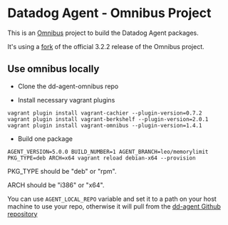 Datadog Agent - Omnibus Project
================

This is an [Omnibus](https://github.com/opscode/omnibus) project to build the Datadog Agent packages.

It's using a [fork](https://github.com/DataDog/omnibus-ruby/compare/opscode:v3.2.2...custom3.2.2-2) of the official 3.2.2 release of the Omnibus project.

## Use omnibus locally

* Clone the dd-agent-omnibus repo

* Install necessary vagrant plugins
```
vagrant plugin install vagrant-cachier --plugin-version=0.7.2
vagrant plugin install vagrant-berkshelf --plugin-version=2.0.1
vagrant plugin install vagrant-omnibus --plugin-version=1.4.1
```
* Build one package
```
AGENT_VERSION=5.0.0 BUILD_NUMBER=1 AGENT_BRANCH=leo/memorylimit PKG_TYPE=deb ARCH=x64 vagrant reload debian-x64 --provision
```

PKG_TYPE should be "deb" or "rpm".

ARCH should be "i386" or "x64".

You can use `AGENT_LOCAL_REPO` variable and set it to a path on your host machine to use your repo, otherwise it will pull from the [dd-agent Github repository](https://github.com/datadog/dd-agent)

